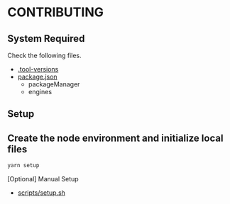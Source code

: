 # CONTRIBUTING

## System Required

Check the following files.

- [.tool-versions](.tool-versions)
- [package.json](package.json)
  - packageManager
  - engines

## Setup

## Create the node environment and initialize local files

```sh
yarn setup
```

[Optional] Manual Setup

- [scripts/setup.sh](scripts/setup.sh)

